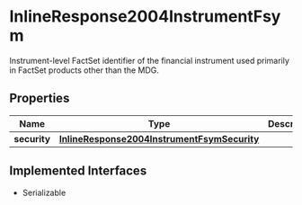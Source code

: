 

# InlineResponse2004InstrumentFsym

Instrument-level FactSet identifier of the financial instrument used primarily in FactSet products other than the MDG.

## Properties

Name | Type | Description | Notes
------------ | ------------- | ------------- | -------------
**security** | [**InlineResponse2004InstrumentFsymSecurity**](InlineResponse2004InstrumentFsymSecurity.md) |  |  [optional]


## Implemented Interfaces

* Serializable



